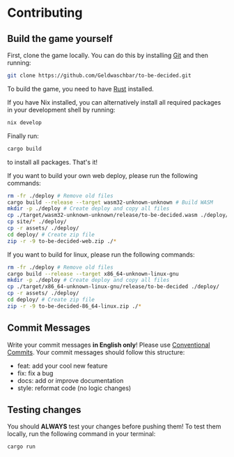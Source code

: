 # Contributing

## Build the game yourself

First, clone the game locally. You can do this by installing [Git](https://git-scm.com/downloads) and then running:

```sh
git clone https://github.com/Geldwaschbar/to-be-decided.git
```

To build the game, you need to have [Rust](https://rust-lang.org/tools/install/) installed.

If you have Nix installed, you can alternatively install all required packages in your development shell by running:

```sh
nix develop
```

Finally run:

```sh
cargo build
```

to install all packages. That's it!

If you want to build your own web deploy, please run the following commands:

```sh
rm -fr ./deploy # Remove old files
cargo build --release --target wasm32-unknown-unknown # Build WASM
mkdir -p ./deploy # Create deploy and copy all files
cp ./target/wasm32-unknown-unknown/release/to-be-decided.wasm ./deploy/
cp site/* ./deploy/
cp -r assets/ ./deploy/
cd deploy/ # Create zip file
zip -r -9 to-be-decided-web.zip ./*
```

If you want to build for linux, please run the following commands:

```sh
rm -fr ./deploy # Remove old files
cargo build --release --target x86_64-unknown-linux-gnu
mkdir -p ./deploy # Create deploy and copy all files
cp ./target/x86_64-unknown-linux-gnu/release/to-be-decided ./deploy/
cp -r assets/ ./deploy/
cd deploy/ # Create zip file
zip -r -9 to-be-decided-86_64-linux.zip ./*
```

## Commit Messages

Write your commit messages **in English only**! Please use [Conventional Commits](https://www.conventionalcommits.org/en/v1.0.0/).
Your commit messages should follow this structure:

- feat: add your cool new feature
- fix: fix a bug
- docs: add or improve documentation
- style: reformat code (no logic changes)

## Testing changes

You should **ALWAYS** test your changes before pushing them!
To test them locally, run the following command in your terminal:

```sh
cargo run
```
